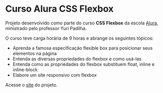 # Curso Alura CSS Flexbox

<p>Projeto desenvolvido como parte do curso <b>CSS Flexbox</b> da escola <a href="https://www.alura.com.br/">Alura</a>, ministrado pelo professor Yuri Padilha.</p>
<p>O curso teve carga horária de 9 horas e abrange os seguintes tópicos:</p>
<ul>
<li>Aprenda a famosa especificação flexible box para posicionar seus elementos na página</li>
<li>Entenda as diversas propriedades do flexbox e como usá-las</li>
<li>Entenda como as propriedades do flexbox substituem float, inline e inline-block</li>
<li>Elabore um site responsivo com flexbox</li>
</ul>
<p>Acesse o <a href="https://mardemor.github.io/alura-css-flexbox/">site</a> do projeto.</p>
